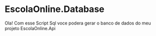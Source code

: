 # EscolaOnline.Database

Ola! Com esse Script Sql voce podera gerar o banco de dados do meu projeto EscolaOnline.Api

